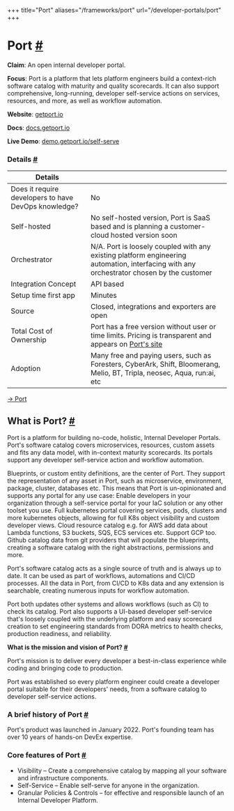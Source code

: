 +++
title="Port"
aliases="/frameworks/port"
url="/developer-portals/port"
+++
# Port [#](https://internaldeveloperplatform.org/developer-portals/port/#port)

**Claim**: An open internal developer portal.

**Focus**: Port is a platform that lets platform engineers build a context-rich software catalog with maturity and quality scorecards. It can also support comprehensive, long-running, developer self-service actions on services, resources, and more, as well as workflow automation.

**Website**: [getport.io](https://www.getport.io/)

**Docs**: [docs.getport.io](https://docs.getport.io/)

**Live Demo**: [demo.getport.io/self-serve](https://demo.getport.io/self-serve)

### Details [#](https://internaldeveloperplatform.org/developer-portals/port/#details)


| Details                                              |                                                   |
| ---------------------------------------------------- | ------------------------------------------------- |
| Does it require developers to have DevOps knowledge? | No                                                |
| Self-hosted                                          | No self-hosted version, Port is SaaS based and is planning a customer-cloud hosted version soon                                  |
| Orchestrator                                         | N/A. Port is loosely coupled with any existing platform engineering automation, interfacing with any orchestrator chosen by the customer                                        |
| Integration Concept                                  | API based                                         |
| Setup time first app                                 | Minutes                                           |
| Source                                               | Closed, integrations and exporters are open                                |
| Total Cost of Ownership                              | Port has a free version without user or time limits. Pricing is transparent and appears on [Port's site](https://www.getport.io/pricing) |
| Adoption                                             | Many free and paying users, such as Foresters, CyberArk, Shift, Bloomerang, Melio, BT, Tripla, neosec, Aqua, run:ai, etc                                  |


[-> Port](https://www.getport.io/)


## **What is Port?** [#](https://internaldeveloperplatform.org/developer-portals/port/#what-is-port)

Port is a platform for building no-code, holistic, Internal Developer Portals. Port's software catalog covers microservices, resources, custom assets and fits any data model, with in-context maturity scorecards. Its portals support any developer self-service action and workflow automation.

Blueprints, or custom entity definitions, are the center of Port. They support the representation of any asset in Port, such as microservice, environment, package, cluster, databases etc. This means that Port is un-opinionated and supports any portal for any use case: Enable developers in your organization through a self-service portal for your IaC solution or any other toolset you use. Full kubernetes portal covering services, pods, clusters and more kubernetes objects, allowing for full K8s object visibility and custom developer views. Cloud resource catalog e.g. for AWS add data about Lambda functions, S3 buckets, SQS, ECS services etc. Support GCP too. Github catalog data from git providers that will populate the blueprints, creating a software catalog with the right abstractions, permissions and more.

Port's software catalog acts as a single source of truth and is always up to date. It can be used as part of workflows, automations and CI/CD processes. All the data in Port, from CI/CD to K8s data and any extension is searchable, creating numerous inputs for workflow automation.

Port both updates other systems and allows workflows (such as CI) to check its catalog. Port also supports a UI-based developer self-service that's loosely coupled with the underlying platform and easy scorecard creation to set engineering standards from DORA metrics to health checks, production readiness, and reliability.

**What is the mission and vision of Port? [#](https://internaldeveloperplatform.org/developer-portals/port/#what-is-the-mission-and-vision-of-port)**

Port's mission is to deliver every developer a best-in-class experience while coding and bringing code to production.

Port was established so every platform engineer could create a developer portal suitable for their developers' needs, from a software catalog to developer self-service actions.


### **A brief history of Port [#](https://internaldeveloperplatform.org/developer-portals/port/#a-brief-history-of-port)**

Port's product was launched in January 2022. Port's founding team has over 10 years of hands-on DevEx expertise.


### **Core features of Port [#](https://internaldeveloperplatform.org/developer-portals/port/#core-features-of-port)**



* Visibility – Create a comprehensive catalog by mapping all your software and infrastructure components.
* Self-Service – Enable self-serve for anyone in the organization.
* Granular Policies & Controls – for effective and responsible launch of an Internal Developer Platform.
